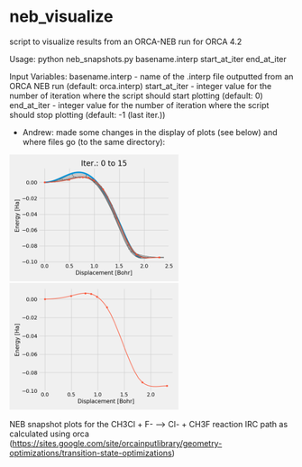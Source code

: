 # neb_visualize
script to visualize results from an ORCA-NEB run for ORCA 4.2

Usage: python neb_snapshots.py basename.interp start_at_iter<int> end_at_iter<int>

Input Variables:
basename.interp - name of the .interp file outputted from an ORCA NEB run (default: orca.interp)
start_at_iter   - integer value for the number of iteration where the script should start plotting (default: 0)
end_at_iter     - integer value for the number of iteration where the script should stop plotting  (default: -1 (last iter.))

- Andrew: made some changes in the display of plots (see below) and where files go (to the same directory):


<img src="neb_opt_methyl-F.png" alt="drawing" width="300"/></a> <img src="neb_lastiter_methyl-F.png" alt="drawing" width="300"/></a>

NEB snapshot plots for the CH3Cl  + F- --> Cl- + CH3F reaction IRC path as calculated using orca (https://sites.google.com/site/orcainputlibrary/geometry-optimizations/transition-state-optimizations)
